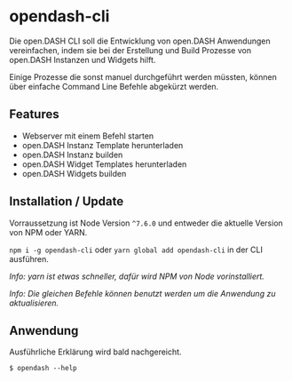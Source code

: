 # opendash-cli

Die open.DASH CLI soll die Entwicklung von open.DASH Anwendungen vereinfachen, indem sie bei der Erstellung und Build Prozesse von open.DASH Instanzen und Widgets hilft.

Einige Prozesse die sonst manuel durchgeführt werden müssten, können über einfache Command Line Befehle abgekürzt werden.

## Features

* Webserver mit einem Befehl starten
* open.DASH Instanz Template herunterladen
* open.DASH Instanz builden
* open.DASH Widget Templates herunterladen
* open.DASH Widgets builden

## Installation / Update

Vorraussetzung ist Node Version `^7.6.0` und entweder die aktuelle Version von NPM oder YARN.

`npm i -g opendash-cli` oder `yarn global add opendash-cli` in der CLI ausführen.

*Info: yarn ist etwas schneller, dafür wird NPM von Node vorinstalliert.*

*Info: Die gleichen Befehle können benutzt werden um die Anwendung zu aktualisieren.*

## Anwendung

Ausführliche Erklärung wird bald nachgereicht.

```
$ opendash --help
```
